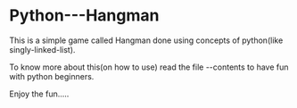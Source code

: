 # Python---Hangman
This is a simple game called Hangman done using concepts of python(like singly-linked-list).

To know more about this(on how to use) read the file --contents to have fun with python beginners.

Enjoy the fun.....
